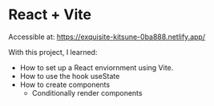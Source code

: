 # React + Vite

Accessible at: https://exquisite-kitsune-0ba888.netlify.app/

With this project, I learned:
- How to set up a React enviornment using Vite.
- How to use the hook useState
- How to create components 
    - Conditionally render components

